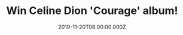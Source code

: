 ---
campaign-uuid: "c-d87c8fed-0fef-4a27-9b7b-f5c9f46d3221"
type: "Competition"
category: "Music"
date: "2019-11-20T08:00:00.000Z"
end-date: "2020-01-20T23:59:00.000Z"
disable-form: false
is_promoted: true
has_entry_page: true
title: "Win Celine Dion 'Courage' album!"
competition-description: "<p>She's back. 'Courage' is the highly anticipated new album\
  \ from the global superstar Celine Dion, her first English album in 6 years. A mix\
  \ of beautiful ballads and edgy up-tempo tracks that represents an exciting new\
  \ creative direction for Celine.</p>\n<p>We are giving away a copy of Celine's brand\
  \ new record to one lucky NME AAA member. Click below for a chance to win.</p>\n"
hero-header: "Win Celine Dion 'Courage' album!"
terms-confirmation: "N/A"
banner-img: "https://assets.expresslyapp.com/asset-cfe2f3ab-e204-4143-a0ab-8d691d79609a.jpg"
logo-left-href: "aaa.nme.com"
logo-left-image: "https://assets.expresslyapp.com/asset-79734c18-3e6a-4023-8693-79e810a08188.jpg"
logo-left-title: "NME AAA"
bg-image-hero: "https://assets.expresslyapp.com/asset-d135cd8c-ff47-489e-9570-1c30b599437c.jpg"
bg-image-first: "https://assets.expresslyapp.com/asset-572cf636-da29-40d6-a69f-ce5424209d65.jpg"
section1-content: "<p>'Courage' is the highly anticipated new album from the global\
  \ superstar Celine Dion. “Imperfections,” “Lying Down” and “Courage” are new tracks\
  \ from the eclectic album, each representing an exciting new creative direction\
  \ for Celine.</p>\n<p>A mix of beautiful ballads and edgy up-tempo tracks, 'Courage'\
  \ is her first English album in 6 years where she worked with an enviable list of\
  \ songwriters and producers including Dan Wilson, Johan Carlsson, Ross Golan, Skylar\
  \ Grey, LP, Jon Levine, Greg Kurstin & many more.</p>\n<p>Click below for a chance\
  \ to win it now.</p>\n"
entry-title: "Win Celine Dion 'Courage' album!"
entry-content: "<p>Enter the draw to win Celine Dion 'Courage' album by completing\
  \ the form below before 23:59 on the 20th of January 2020.</p>\n"
has-winner: false
prize-description: "Celine Dion 'Courage' album!"
special-conditions: "Multiple entries are allowed up to one every day."
country-restrictions:
- "GB"
---